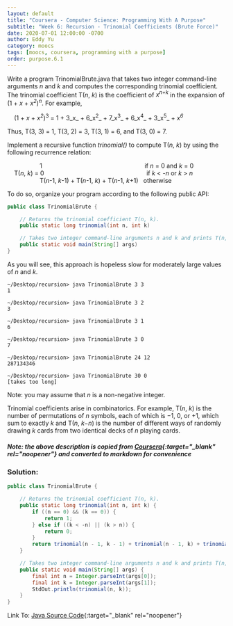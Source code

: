 ```yaml
---
layout: default
title: "Coursera - Computer Science: Programming With A Purpose"
subtitle: "Week 6: Recursion - Trinomial Coefficients (Brute Force)"
date: 2020-07-01 12:00:00 -0700
author: Eddy Yu
category: moocs
tags: [moocs, coursera, programming with a purpose]
order: purpose.6.1
---
```


Write a program TrinomialBrute.java that takes two integer command-line 
arguments _n_ and _k_ and computes the corresponding trinomial 
coefficient. The trinomial coefficient T(_n_, _k_) is the coefficient of 
_x<sup>n+k</sup>_ in the expansion of (1 + _x_ + _x<sup>2</sup>_)<sup>_n_</sup>. 
For example,

&nbsp;&nbsp;&nbsp;&nbsp;(1 + _x_ + _x<sup>2</sup>_)<sup>3</sup> = 1 + 3_x_ + 6_x<sup>2</sup>_ + 7_x<sup>3</sup>_ + 6_x<sup>4</sup>_ + 3_x<sup>5</sup>_ + _x<sup>6</sup>_

Thus, T(3, 3) = 1, T(3, 2) = 3, T(3, 1) = 6, and T(3, 0) = 7.

Implement a recursive function _trinomial()_ to compute T(_n_, _k_) by using 
the following recurrence relation:

&nbsp;&nbsp;&nbsp;&nbsp;&nbsp;&nbsp;&nbsp;&nbsp;&nbsp;&nbsp;&nbsp;&nbsp;&nbsp;&nbsp;&nbsp;&nbsp;&nbsp;&nbsp;&nbsp;1&nbsp;&nbsp;&nbsp;&nbsp;&nbsp;&nbsp;&nbsp;&nbsp;&nbsp;&nbsp;&nbsp;&nbsp;&nbsp;&nbsp;&nbsp;&nbsp;&nbsp;&nbsp;&nbsp;&nbsp;&nbsp;&nbsp;&nbsp;&nbsp;&nbsp;&nbsp;&nbsp;&nbsp;&nbsp;&nbsp;&nbsp;&nbsp;&nbsp;&nbsp;&nbsp;&nbsp;&nbsp;&nbsp;&nbsp;&nbsp;&nbsp;&nbsp;&nbsp;&nbsp;&nbsp;&nbsp;&nbsp;&nbsp;&nbsp;&nbsp;&nbsp;&nbsp;&nbsp;&nbsp;&nbsp;&nbsp;&nbsp;&nbsp;&nbsp;&nbsp;if _n_ = 0 and _k_ = 0<br/>
&nbsp;&nbsp;&nbsp;&nbsp;T(_n_, _k_) = 0&nbsp;&nbsp;&nbsp;&nbsp;&nbsp;&nbsp;&nbsp;&nbsp;&nbsp;&nbsp;&nbsp;&nbsp;&nbsp;&nbsp;&nbsp;&nbsp;&nbsp;&nbsp;&nbsp;&nbsp;&nbsp;&nbsp;&nbsp;&nbsp;&nbsp;&nbsp;&nbsp;&nbsp;&nbsp;&nbsp;&nbsp;&nbsp;&nbsp;&nbsp;&nbsp;&nbsp;&nbsp;&nbsp;&nbsp;&nbsp;&nbsp;&nbsp;&nbsp;&nbsp;&nbsp;&nbsp;&nbsp;&nbsp;&nbsp;&nbsp;&nbsp;&nbsp;&nbsp;&nbsp;&nbsp;&nbsp;&nbsp;&nbsp;&nbsp;&nbsp;if _k_ < -_n_ or _k_ > _n_<br/>
&nbsp;&nbsp;&nbsp;&nbsp;&nbsp;&nbsp;&nbsp;&nbsp;&nbsp;&nbsp;&nbsp;&nbsp;&nbsp;&nbsp;&nbsp;&nbsp;&nbsp;&nbsp;&nbsp;T(_n_-1, _k_-1) + T(_n_-1, _k_) + T(_n_-1, _k_+1)&nbsp;&nbsp;&nbsp;otherwise

To do so, organize your program according to the following public API:

```java
public class TrinomialBrute {

    // Returns the trinomial coefficient T(n, k).
    public static long trinomial(int n, int k)

    // Takes two integer command-line arguments n and k and prints T(n, k).
    public static void main(String[] args)
}
```

As you will see, this approach is hopeless slow for moderately large values of
_n_ and _k_.

```
~/Desktop/recursion> java TrinomialBrute 3 3
1

~/Desktop/recursion> java TrinomialBrute 3 2
3

~/Desktop/recursion> java TrinomialBrute 3 1
6

~/Desktop/recursion> java TrinomialBrute 3 0
7

~/Desktop/recursion> java TrinomialBrute 24 12
287134346

~/Desktop/recursion> java TrinomialBrute 30 0
[takes too long]
```

Note: you may assume that _n_ is a non-negative integer.

Trinomial coefficients arise in combinatorics. For example, T(_n_, _k_) is the 
number of permutations of _n_ symbols, each of which is −1, 0, or +1, which 
sum to exactly _k_ and T(_n_, _k−n_) is the number of different ways of 
randomly drawing _k_ cards from two identical decks of _n_ playing cards.
  
##### Note: the above description is copied from [Coursera](https://coursera.cs.princeton.edu/introcs/assignments/recursion/specification.php){:target="_blank" rel="noopener"} and converted to markdown for convenience

### Solution:
```java
public class TrinomialBrute {

    // Returns the trinomial coefficient T(n, k).
    public static long trinomial(int n, int k) {
        if ((n == 0) && (k == 0)) {
            return 1;
        } else if ((k < -n) || (k > n)) {
            return 0;
        }
        return trinomial(n - 1, k - 1) + trinomial(n - 1, k) + trinomial(n - 1, k + 1);
    }

    // Takes two integer command-line arguments n and k and prints T(n, k).
    public static void main(String[] args) {
        final int n = Integer.parseInt(args[0]);
        final int k = Integer.parseInt(args[1]);
        StdOut.println(trinomial(n, k));
    }
}
``` 
Link To: [Java Source Code](https://github.com/eddycyu/programming-with-a-purpose/blob/master/src/TrinomialBrute.java){:target="_blank" rel="noopener"}
